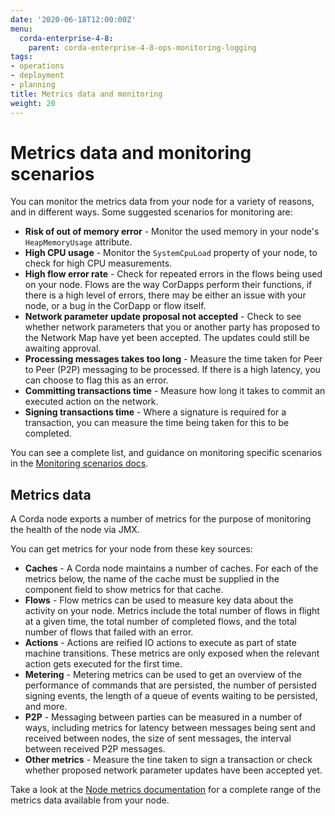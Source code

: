 ```yaml
---
date: '2020-06-18T12:00:00Z'
menu:
  corda-enterprise-4-8:
    parent: corda-enterprise-4-8-ops-monitoring-logging
tags:
- operations
- deployment
- planning
title: Metrics data and monitoring
weight: 20
---
```

# Metrics data and monitoring scenarios

You can monitor the metrics data from your node for a variety of reasons, and in different ways. Some suggested scenarios for monitoring are:

* **Risk of out of memory error** - Monitor the used memory in your node's `HeapMemoryUsage` attribute.
* **High CPU usage** - Monitor the `SystemCpuLoad` property of your node, to check for high CPU measurements.
* **High flow error rate** - Check for repeated errors in the flows being used on your node. Flows are the way CorDapps perform their functions, if there is a high level of errors, there may be either an issue with your node, or a bug in the CorDapp or flow itself.
* **Network parameter update proposal not accepted** - Check to see whether network parameters that you or another party has proposed to the Network Map have yet been accepted. The updates could still be awaiting approval.
* **Processing messages takes too long** - Measure the time taken for Peer to Peer (P2P) messaging to be processed. If there is a high latency, you can choose to flag this as an error.
* **Committing transactions time** - Measure how long it takes to commit an executed action on the network.
* **Signing transactions time** - Where a signature is required for a transaction, you can measure the time being taken for this to be completed.

You can see a complete list, and guidance on monitoring specific scenarios in the [Monitoring scenarios docs](../../node/operating/monitoring-scenarios).

## Metrics data

A Corda node exports a number of metrics for the purpose of monitoring the health of the node via JMX.

You can get metrics for your node from these key sources:

* **Caches** - A Corda node maintains a number of caches. For each of the metrics below, the name of the cache must be supplied in the component field to show metrics for that cache.
* **Flows** - Flow metrics can be used to measure key data about the activity on your node. Metrics include the total number of flows in flight at a given time, the total number of completed flows, and the total number of flows that failed with an error.
* **Actions** - Actions are reified IO actions to execute as part of state machine transitions. These metrics are only exposed when the relevant action gets executed for the first time.
* **Metering** - Metering metrics can be used to get an overview of the performance of commands that are persisted, the number of persisted signing events, the length of a queue of events waiting to be persisted, and more.
* **P2P** - Messaging between parties can be measured in a number of ways, including metrics for latency between messages being sent and received between nodes, the size of sent messages, the interval between received P2P messages.
* **Other metrics** - Measure the tine taken to sign a transaction or check whether proposed network parameter updates have been accepted yet.

Take a look at the [Node metrics documentation](../../node-metrics.md/) for a complete range of the metrics data available from your node.

